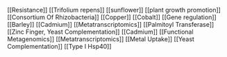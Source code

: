 [[Resistance]]
[[Trifolium repens]]
[[sunflower]]
[[plant growth promotion]]
[[Consortium Of Rhizobacteria]]
[[Copper]]
[[Cobalt]]
[[Gene regulation]]
[[Barley]]
[[Cadmium]]
[[Metatranscriptomics]]
[[Palmitoyl Transferase]]
[[Zinc Finger, Yeast Complementation]]
[[Cadmium]]
[[Functional Metagenomics]]
[[Metatranscriptomics]]
[[Metal Uptake]]
[[Yeast Complementation]]
[[Type I Hsp40]]
